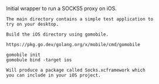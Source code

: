    Initial wrapper to run a SOCKS5 proxy on iOS.
    
    The main directory contains a simple test application to
	try on your desktop.
    
    Build the iOS directory using gomobile.
    
    https://pkg.go.dev/golang.org/x/mobile/cmd/gomobile
    
    gomobile init
    gomobule bind -target ios
    
    Will produce a package called Socks.xcframework which
	you can include in your iOS project.
